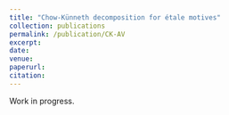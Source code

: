 ```yaml
---
title: "Chow-Künneth decomposition for étale motives"
collection: publications
permalink: /publication/CK-AV
excerpt: 
date:
venue: 
paperurl: 
citation: 
---
```

Work in progress.
